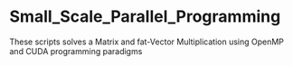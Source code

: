 # Small_Scale_Parallel_Programming
These scripts solves a Matrix and fat-Vector Multiplication using OpenMP and CUDA programming paradigms
